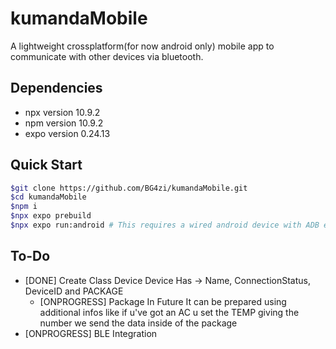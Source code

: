 # kumandaMobile

A lightweight crossplatform(for now android only) mobile app to communicate with other devices via bluetooth.

## Dependencies
- npx version 10.9.2
- npm version 10.9.2
- expo version 0.24.13

## Quick Start

```bash
$git clone https://github.com/BG4zi/kumandaMobile.git
$cd kumandaMobile
$npm i
$npx expo prebuild 
$npx expo run:android # This requires a wired android device with ADB enabled or If you have emulator it recognises 
```

## To-Do
- [DONE] Create Class Device
  Device Has -> Name, ConnectionStatus, DeviceID and PACKAGE 
  - [ONPROGRESS] Package
	In Future It can be prepared using additional infos
	  like if u've got an AC u set the TEMP giving the number 
	  we send the data inside of the package
- [ONPROGRESS] BLE Integration
